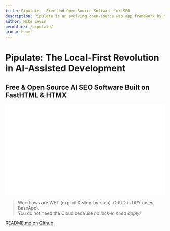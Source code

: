 ```yaml
---
title: Pipulate - Free and Open Source Software for SEO
description: Pipulate is an evolving open-source web app framework by Mike Levin for automating SEO tasks, designed to run locally using Nix Flakes.
author: Mike Levin
permalink: /pipulate/
group: home
---
```


# Pipulate: The Local-First Revolution in AI-Assisted Development

## Free & Open Source AI SEO Software Built on FastHTML & HTMX

<div style="text-align: center;">
  <img src="/pipulate.svg" alt="Pipulate Free & Open Source AI SEO Software">
</div>

> Workflows are WET (explicit & step-by-step). CRUD is DRY (uses BaseApp).  
> You do not need the Cloud because *no lock-in need apply!*  

[README.md on Github](https://github.com/miklevin/pipulate)

